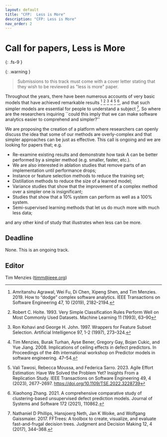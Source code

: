 ```yaml
---
layout: default
title: "CFP:  Less is More"
description: "CFP: Less is More"
nav_order: 2
---
```


# Call for papers, Less is More
{: .fs-9 }


{: .warning }
> Submissions to this track must come with a cover letter stating that they wish to be reviewed as "less is more" paper.

Throughout the years, there have been numerous accounts of very basic models that have achieved remarkable results [^am] [^ho] [^ko] [^me] [^ta] [^za], and that such simpler models are essential for people to understand a subject [^pi]. So where are the researchers inquiring ``could this imply that we can make software analytics easier to comprehend and simpler?''

[^am]: Amritanshu Agrawal, Wei Fu, Di Chen, Xipeng Shen, and Tim Menzies. 2019. How to “dodge” complex software analytics. IEEE Transactions on Software Engineering 47, 10 (2019), 2182–2194.
[^gi]: Gigerenzer G. Why Heuristics Work. Perspect Psychol Sci. 2008 Jan;3(1):20-9. doi: 10.1111/j.1745-6916.2008.00058.x. PMID: 26158666.
[^ho]: Robert C. Holte. 1993. Very Simple Classification Rules Perform Well on Most Commonly Used Datasets. Machine Learning 11 (1993), 63–90
[^ko]: Ron Kohavi and George H. John. 1997. Wrappers for Feature Subset Selection. Artificial Intelligence 97, 1-2 (1997), 273–324. 
[^me]: Tim Menzies, Burak Turhan, Ayse Bener, Gregory Gay, Bojan Cukic, and Yue Jiang. 2008. Implications of ceiling effects in defect predictors. In Proceedings of the 4th international workshop on Predictor models in software engineering. 47–54.
[^pi]: Nathaniel D Phillips, Hansjoerg Neth, Jan K Woike, and Wolfgang Gaissmaier. 2017. FFTrees: A toolbox to create, visualize, and evaluate fast-and-frugal decision trees. Judgment and Decision Making 12, 4 (2017), 344–368.
[^ta]: Vali Tawosi, Rebecca Moussa, and Federica Sarro. 2023. Agile Effort Estimation: Have We Solved the Problem Yet? Insights From a Replication Study. IEEE Transactions on Software Engineering 49, 4 (2023), 2677–2697. https://doi.org/10.1109/TSE.2022.3228739
[^za]: Xiaohong Zhang. 2021. A comprehensive comparative study of clustering-based unsupervised defect prediction models. Journal of Systems and Software 172 (2021), 110862. 

We are proposing the creation of a platform where researchers can openly discuss the idea that some of our methods are overly-complex and that simpler approaches can be just as effective. This call is ongoing and we are looking for papers that; e.g.

- Re-examine existing results and demonstrate how task A can be better performed by a simpler method (e.g. smaller, faster, etc.).
- We are also interested in ablation studies that remove parts of an implementation until performance drops;
- Instance or feature selection methods to reduce the training set;
- Distillation methods to reduce the size of a learned model;
- Variance studies that show that the improvement of a complex method over a simpler one is insignificant;
- Studies that show that a 10% system can perform as well as a 100% system.
- Semi-supervised learning methods that let us do much more with much less data;

and any other kind of study that illustrates when less can be more.

## Deadline

None. This is an ongoing track.

## Editor
Tim Menzies (timm@ieee.org)
